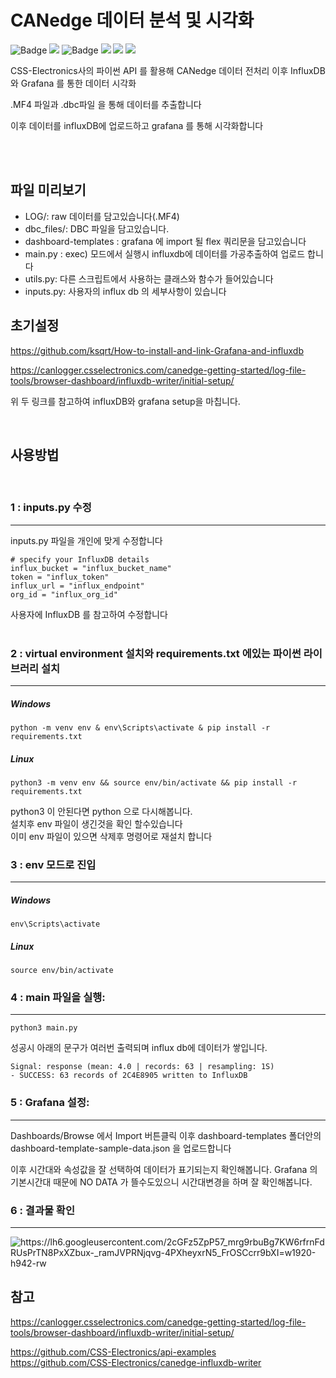 # CANedge 데이터 분석 및 시각화

<p>
<img src="https://img.shields.io/badge/Python-3776AB?style=flat&logo=Pythont&logoColor=white" alt="Badge">
<img src="https://img.shields.io/badge/version-3.8.10-green.svg">
<img src="https://img.shields.io/badge/Docker-2496ED?style=flat&logo=Docker&logoColor=white" alt="Badge"/>
<img src="https://img.shields.io/badge/version-20.10.17-green.svg">
<img src="https://img.shields.io/badge/InfluxDB-22ADF6?style=flat&logo=InfluxDB&logoColor=white"/>
<img src="https://img.shields.io/badge/Grafana-F46800?style=flat&logo=Grafana&logoColor=white"/>
</p>

CSS-Electronics사의 파이썬 API 를 활용해 CANedge 데이터 전처리
이후 InfluxDB 와 Grafana 를 통한 데이터 시각화

.MF4 파일과 .dbc파일 을 통해 데이터를 추출합니다

이후 데이터를 influxDB에 업로드하고 grafana 를 통해 시각화합니다

<br>

<br>

## 파일 미리보기

- LOG/: raw 데이터를 담고있습니다(.MF4)
- dbc_files/: DBC 파일을 담고있습니다.
- dashboard-templates : grafana 에 import 될 flex 쿼리문을 담고있습니다
- main.py : exec) 모드에서 실행시 influxdb에 데이터를 가공추출하여 업로드 합니다
- utils.py: 다른 스크립트에서 사용하는 클래스와 함수가 들어있습니다
- inputs.py: 사용자의 influx db 의 세부사항이 있습니다

## 초기설정

https://github.com/ksqrt/How-to-install-and-link-Grafana-and-influxdb

https://canlogger.csselectronics.com/canedge-getting-started/log-file-tools/browser-dashboard/influxdb-writer/initial-setup/

위 두 링크를 참고하여 influxDB와 grafana setup을 마칩니다.

<br>

## 사용방법

<br>

### 1 : inputs.py 수정

---

inputs.py 파일을 개인에 맞게 수정합니다
<br>

```
# specify your InfluxDB details
influx_bucket = "influx_bucket_name"
token = "influx_token"
influx_url = "influx_endpoint"
org_id = "influx_org_id"
```

사용자에 InfluxDB 를 참고하여 수정합니다  
<br>

### 2 : virtual environment 설치와 requirements.txt 에있는 파이썬 라이브러리 설치

---

##### Windows

```
python -m venv env & env\Scripts\activate & pip install -r requirements.txt

```

##### Linux

```
python3 -m venv env && source env/bin/activate && pip install -r requirements.txt

```

python3 이 안된다면 python 으로 다시해봅니다.  
설치후 env 파일이 생긴것을 확인 할수있습니다  
이미 env 파일이 있으면 삭제후 명령어로 재설치 합니다

### 3 : env 모드로 진입

---

##### Windows

```
env\Scripts\activate

```

##### Linux

```
source env/bin/activate

```

### 4 : main 파일을 실행:

---

```
python3 main.py

```

성공시 아래의 문구가 여러번 출력되며 influx db에 데이터가 쌓입니다.

```
Signal: response (mean: 4.0 | records: 63 | resampling: 1S)
- SUCCESS: 63 records of 2C4E8905 written to InfluxDB
```

### 5 : Grafana 설정:

---

Dashboards/Browse 에서 Import 버튼클릭 이후 dashboard-templates 폴더안의 dashboard-template-sample-data.json 을 업로드합니다

이후 시간대와 속성값을 잘 선택하여 데이터가 표기되는지 확인해봅니다.
Grafana 의 기본시간대 때문에 NO DATA 가 뜰수도있으니 시간대변경을 하며 잘 확인해봅니다.

### 6 : 결과물 확인
---
![https://lh6.googleusercontent.com/2cGFz5ZpP57_mrg9rbuBg7KW6rfrnFdRUsPrTN8PxXZbux-_ramJVPRNjqvg-4PXheyxrN5_FrOSCcrr9bXI=w1920-h942-rw
](https://lh6.googleusercontent.com/2cGFz5ZpP57_mrg9rbuBg7KW6rfrnFdRUsPrTN8PxXZbux-_ramJVPRNjqvg-4PXheyxrN5_FrOSCcrr9bXI=w1920-h942-rw)


## 참고

https://canlogger.csselectronics.com/canedge-getting-started/log-file-tools/browser-dashboard/influxdb-writer/initial-setup/

https://github.com/CSS-Electronics/api-examples  
https://github.com/CSS-Electronics/canedge-influxdb-writer
